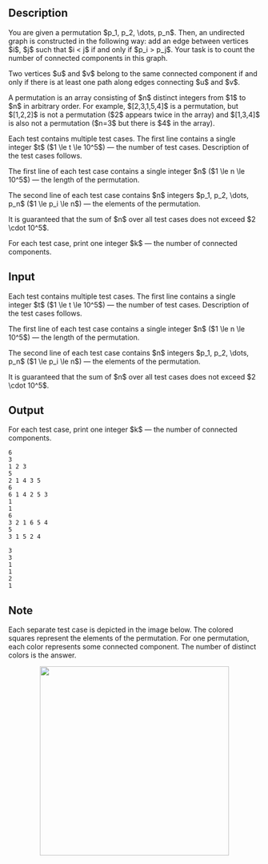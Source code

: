 ## Description

<div><p>You are given a permutation $p_1, p_2, \dots, p_n$. Then, an undirected graph is constructed in the following way: add an edge between vertices $i$, $j$ such that $i &lt; j$ if and only if $p_i &gt; p_j$. Your task is to count the number of connected components in this graph.</p><p>Two vertices $u$ and $v$ belong to the same connected component if and only if there is at least one path along edges connecting $u$ and $v$.</p><p>A permutation is an array consisting of $n$ distinct integers from $1$ to $n$ in arbitrary order. For example, $[2,3,1,5,4]$ is a permutation, but $[1,2,2]$ is not a permutation ($2$ appears twice in the array) and $[1,3,4]$ is also not a permutation ($n=3$ but there is $4$ in the array).</p></div><div class="input-specification"><p>Each test contains multiple test cases. The first line contains a single integer $t$ ($1 \le t \le 10^5$)&nbsp;— the number of test cases. Description of the test cases follows.</p><p>The first line of each test case contains a single integer $n$ ($1 \le n \le 10^5$)&nbsp;— the length of the permutation.</p><p>The second line of each test case contains $n$ integers $p_1, p_2, \dots, p_n$ ($1 \le p_i \le n$)&nbsp;— the elements of the permutation.</p><p>It is guaranteed that the sum of $n$ over all test cases does not exceed $2 \cdot 10^5$.</p></div><div class="output-specification"><p>For each test case, print one integer $k$&nbsp;— the number of connected components.</p></div>

## Input

<p>Each test contains multiple test cases. The first line contains a single integer $t$ ($1 \le t \le 10^5$)&nbsp;— the number of test cases. Description of the test cases follows.</p><p>The first line of each test case contains a single integer $n$ ($1 \le n \le 10^5$)&nbsp;— the length of the permutation.</p><p>The second line of each test case contains $n$ integers $p_1, p_2, \dots, p_n$ ($1 \le p_i \le n$)&nbsp;— the elements of the permutation.</p><p>It is guaranteed that the sum of $n$ over all test cases does not exceed $2 \cdot 10^5$.</p>

## Output

<p>For each test case, print one integer $k$&nbsp;— the number of connected components.</p>





```input1
6
3
1 2 3
5
2 1 4 3 5
6
6 1 4 2 5 3
1
1
6
3 2 1 6 5 4
5
3 1 5 2 4
```




```output1
3
3
1
1
2
1
```



## Note

<p>Each separate test case is depicted in the image below. The colored squares represent the elements of the permutation. For one permutation, each color represents some connected component. The number of distinct colors is the answer.</p><center> <img class="tex-graphics" src="file://3oDnJUBU.png" style="max-width: 100.0%;max-height: 100.0%;" width="378px"> </center>
